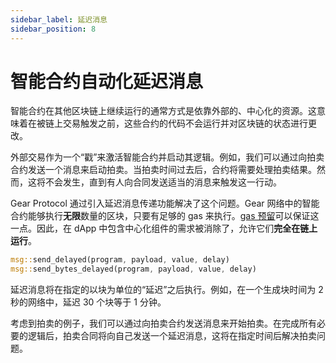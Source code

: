 ```yaml
---
sidebar_label: 延迟消息
sidebar_position: 8
---
```


# 智能合约自动化延迟消息

智能合约在其他区块链上继续运行的通常方式是依靠外部的、中心化的资源。这意味着在被链上交易触发之前，这些合约的代码不会运行并对区块链的状态进行更改。

外部交易作为一个“戳”来激活智能合约并启动其逻辑。例如，我们可以通过向拍卖合约发送一个消息来启动拍卖。当拍卖时间过去后，合约将需要处理拍卖结果。然而，这将不会发生，直到有人向合同发送适当的消息来触发这一行动。

Gear Protocol 通过引入延迟消息传递功能解决了这个问题。Gear 网络中的智能合约能够执行**无限**数量的区块，只要有足够的 gas 来执行。[gas 预留](/developing-contracts/gas-reservation.md)可以保证这一点。因此，在 dApp 中包含中心化组件的需求被消除了，允许它们**完全在链上运行**。

```rust
msg::send_delayed(program, payload, value, delay)
msg::send_bytes_delayed(program, payload, value, delay)
```

延迟消息将在指定的以块为单位的“延迟”之后执行。例如，在一个生成块时间为 2 秒的网络中，延迟 30 个块等于 1 分钟。

考虑到拍卖的例子，我们可以通过向拍卖合约发送消息来开始拍卖。在完成所有必要的逻辑后，拍卖合同将向自己发送一个延迟消息，这将在指定时间后解决拍卖问题。
